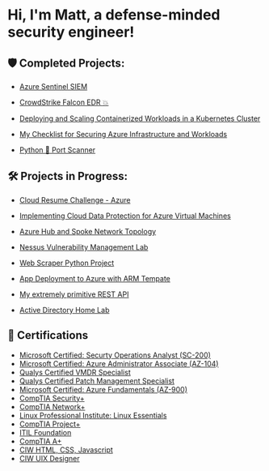 <h1>Hi, I'm Matt, a defense-minded security engineer!
  
<h2>🛡️ Completed Projects:</h2>

   - [Azure Sentinel SIEM](https://github.com/malotts2k/Azure-Sentinel-SIEM)
   
   - [CrowdStrike Falcon EDR 💥](https://github.com/malotts2k/CrowdStrike/blob/main/README.md)
   
   - [Deploying and Scaling Containerized Workloads in a Kubernetes Cluster](https://github.com/malotts2k/KubernetesDeployment)

   - [My Checklist for Securing Azure Infrastructure and Workloads](https://github.com/malotts2k/SecuringAzure)
   
   - [Python 🐍 Port Scanner](https://github.com/malotts2k/python_port_scanner) <!-- https://www.youtube.com/watch?v=FGdiSJakIS4 -->


  
 
 <h2>🛠 Projects in Progress:</h2>
  
  - [Cloud Resume Challenge - Azure](...) <!-- https://www.youtube.com/watch?v=ieYrBWmkfno -->
  
  - [Implementing Cloud Data Protection for Azure Virtual Machines](https://github.com/malotts2k/ProtectingVirtualMachines)
  
  - [Azure Hub and Spoke Network Topology](https://github.com/malotts2k/Azure-Hub-and-Spoke-Topology) <!-- https://github.com/SoniaConti/ContosoFinance-Demo -->
  
  - [Nessus Vulnerability Management Lab](https://github.com/malotts2k/...)
  
  - [Web Scraper Python Project](https://github.com/malotts2k/...) <!-- https://www.youtube.com/watch?v=SqvVm3QiQVk&t=37s -->
  
  - [App Deployment to Azure with ARM Tempate](https://github.com/malotts2k/...) <!-- https://github.com/SoniaConti/ContosoFinance-Demo -->

  - [My extremely primitive REST API](https://github.com/malotts2k/...)

  - [Active Directory Home Lab](https://github.com/malotts2k/...)
  

  
<h2> 📜 Certifications</h2>
  
- [Microsoft Certified: Securty Operations Analyst (SC-200)](https://github.com/malotts2k/CERTHERE)
- [Microsoft Certified: Azure Administrator Associate (AZ-104)](https://github.com/malotts2k/CERTHERE)
- [Qualys Certified VMDR Specialist](https://github.com/malotts2k/CERTHERE)
- [Qualys Certified Patch Management Specialist](https://github.com/malotts2k/CERTHERE)
- [Microsoft Certified: Azure Fundamentals (AZ-900)](https://github.com/malotts2k/CERTHERE)
- [CompTIA Security+](https://github.com/malotts2k/CERTHERE)
- [CompTIA Network+](https://github.com/malotts2k/CERTHERE)
- [Linux Professional Institute: Linux Essentials](https://github.com/malotts2k/CERTHERE)
- [CompTIA Project+](https://github.com/malotts2k/CERTHERE)
- [ITIL Foundation](https://github.com/malotts2k/CERTHERE)
- [CompTIA A+](https://github.com/malotts2k/CERTHERE)
- [CIW HTML, CSS, Javascript](https://github.com/malotts2k/CERTHERE)
- [CIW UIX Designer](https://github.com/malotts2k/CERTHERE)



